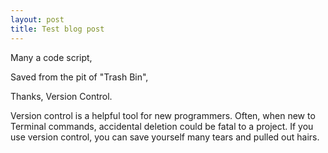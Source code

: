 ```yaml
---
layout: post
title: Test blog post
---
```


Many a code script,

Saved from the pit of "Trash Bin",

Thanks, Version Control.


Version control is a helpful tool for new programmers. Often, when new to Terminal commands, accidental deletion could be fatal to a project. If you use version control, you can save yourself many tears and pulled out hairs.


